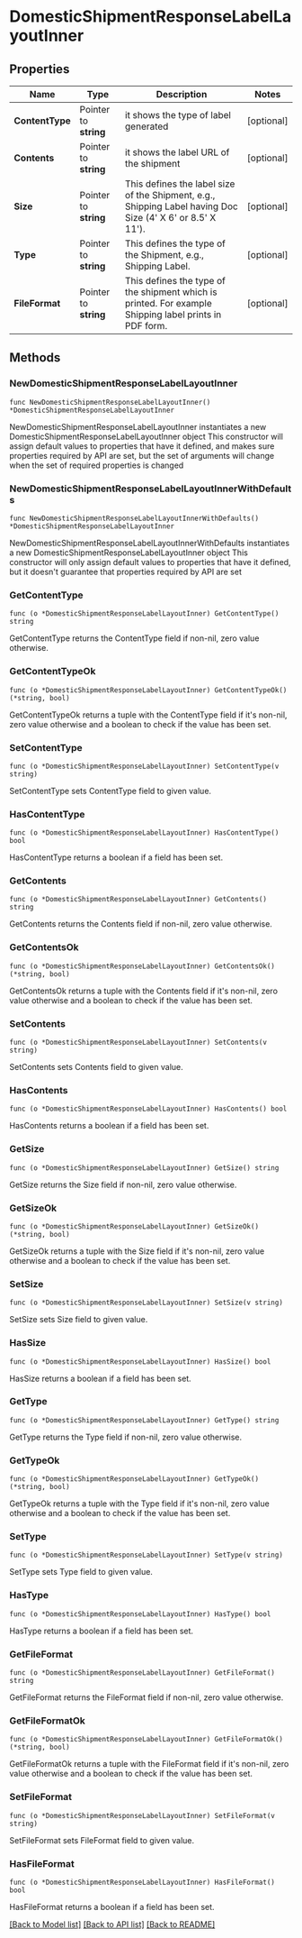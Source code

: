 # DomesticShipmentResponseLabelLayoutInner

## Properties

Name | Type | Description | Notes
------------ | ------------- | ------------- | -------------
**ContentType** | Pointer to **string** | it shows the type of label generated | [optional] 
**Contents** | Pointer to **string** | it shows the label URL of the shipment | [optional] 
**Size** | Pointer to **string** | This defines the label size of the Shipment, e.g., Shipping Label having Doc Size (4&#39; X 6&#39; or 8.5&#39; X 11&#39;). | [optional] 
**Type** | Pointer to **string** | This defines the type of the Shipment, e.g., Shipping Label. | [optional] 
**FileFormat** | Pointer to **string** | This defines the type of the shipment which is printed. For example Shipping label prints in PDF form. | [optional] 

## Methods

### NewDomesticShipmentResponseLabelLayoutInner

`func NewDomesticShipmentResponseLabelLayoutInner() *DomesticShipmentResponseLabelLayoutInner`

NewDomesticShipmentResponseLabelLayoutInner instantiates a new DomesticShipmentResponseLabelLayoutInner object
This constructor will assign default values to properties that have it defined,
and makes sure properties required by API are set, but the set of arguments
will change when the set of required properties is changed

### NewDomesticShipmentResponseLabelLayoutInnerWithDefaults

`func NewDomesticShipmentResponseLabelLayoutInnerWithDefaults() *DomesticShipmentResponseLabelLayoutInner`

NewDomesticShipmentResponseLabelLayoutInnerWithDefaults instantiates a new DomesticShipmentResponseLabelLayoutInner object
This constructor will only assign default values to properties that have it defined,
but it doesn't guarantee that properties required by API are set

### GetContentType

`func (o *DomesticShipmentResponseLabelLayoutInner) GetContentType() string`

GetContentType returns the ContentType field if non-nil, zero value otherwise.

### GetContentTypeOk

`func (o *DomesticShipmentResponseLabelLayoutInner) GetContentTypeOk() (*string, bool)`

GetContentTypeOk returns a tuple with the ContentType field if it's non-nil, zero value otherwise
and a boolean to check if the value has been set.

### SetContentType

`func (o *DomesticShipmentResponseLabelLayoutInner) SetContentType(v string)`

SetContentType sets ContentType field to given value.

### HasContentType

`func (o *DomesticShipmentResponseLabelLayoutInner) HasContentType() bool`

HasContentType returns a boolean if a field has been set.

### GetContents

`func (o *DomesticShipmentResponseLabelLayoutInner) GetContents() string`

GetContents returns the Contents field if non-nil, zero value otherwise.

### GetContentsOk

`func (o *DomesticShipmentResponseLabelLayoutInner) GetContentsOk() (*string, bool)`

GetContentsOk returns a tuple with the Contents field if it's non-nil, zero value otherwise
and a boolean to check if the value has been set.

### SetContents

`func (o *DomesticShipmentResponseLabelLayoutInner) SetContents(v string)`

SetContents sets Contents field to given value.

### HasContents

`func (o *DomesticShipmentResponseLabelLayoutInner) HasContents() bool`

HasContents returns a boolean if a field has been set.

### GetSize

`func (o *DomesticShipmentResponseLabelLayoutInner) GetSize() string`

GetSize returns the Size field if non-nil, zero value otherwise.

### GetSizeOk

`func (o *DomesticShipmentResponseLabelLayoutInner) GetSizeOk() (*string, bool)`

GetSizeOk returns a tuple with the Size field if it's non-nil, zero value otherwise
and a boolean to check if the value has been set.

### SetSize

`func (o *DomesticShipmentResponseLabelLayoutInner) SetSize(v string)`

SetSize sets Size field to given value.

### HasSize

`func (o *DomesticShipmentResponseLabelLayoutInner) HasSize() bool`

HasSize returns a boolean if a field has been set.

### GetType

`func (o *DomesticShipmentResponseLabelLayoutInner) GetType() string`

GetType returns the Type field if non-nil, zero value otherwise.

### GetTypeOk

`func (o *DomesticShipmentResponseLabelLayoutInner) GetTypeOk() (*string, bool)`

GetTypeOk returns a tuple with the Type field if it's non-nil, zero value otherwise
and a boolean to check if the value has been set.

### SetType

`func (o *DomesticShipmentResponseLabelLayoutInner) SetType(v string)`

SetType sets Type field to given value.

### HasType

`func (o *DomesticShipmentResponseLabelLayoutInner) HasType() bool`

HasType returns a boolean if a field has been set.

### GetFileFormat

`func (o *DomesticShipmentResponseLabelLayoutInner) GetFileFormat() string`

GetFileFormat returns the FileFormat field if non-nil, zero value otherwise.

### GetFileFormatOk

`func (o *DomesticShipmentResponseLabelLayoutInner) GetFileFormatOk() (*string, bool)`

GetFileFormatOk returns a tuple with the FileFormat field if it's non-nil, zero value otherwise
and a boolean to check if the value has been set.

### SetFileFormat

`func (o *DomesticShipmentResponseLabelLayoutInner) SetFileFormat(v string)`

SetFileFormat sets FileFormat field to given value.

### HasFileFormat

`func (o *DomesticShipmentResponseLabelLayoutInner) HasFileFormat() bool`

HasFileFormat returns a boolean if a field has been set.


[[Back to Model list]](../README.md#documentation-for-models) [[Back to API list]](../README.md#documentation-for-api-endpoints) [[Back to README]](../README.md)


